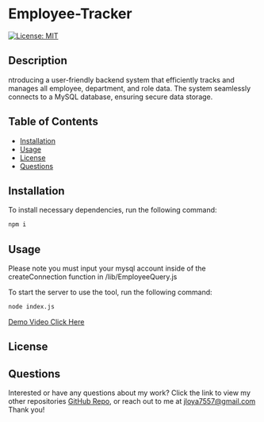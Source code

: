 # Employee-Tracker

[![License: MIT](https://img.shields.io/badge/License-MIT-brightgreen.svg)](https://opensource.org/licenses/MIT)

## Description

ntroducing a user-friendly backend system that efficiently tracks and manages all employee, department, and role data. The system seamlessly connects to a MySQL database, ensuring secure data storage.
## Table of Contents

- [Installation](#installation)
- [Usage](#usage)
- [License](#license)
- [Questions](#questions)

## Installation

To install necessary dependencies, run the following command:

```bash
npm i
```

## Usage

Please note you must input your mysql account inside of the createConnection function in /lib/EmployeeQuery.js

To start the server to use the tool, run the following command:

```bash
node index.js
```

[Demo Video Click Here]()

## License


## Questions

Interested or have any questions about my work? Click the link to view my other repositories [GitHub Repo](), or reach out to me at jloya7557@gmail.com Thank you!
